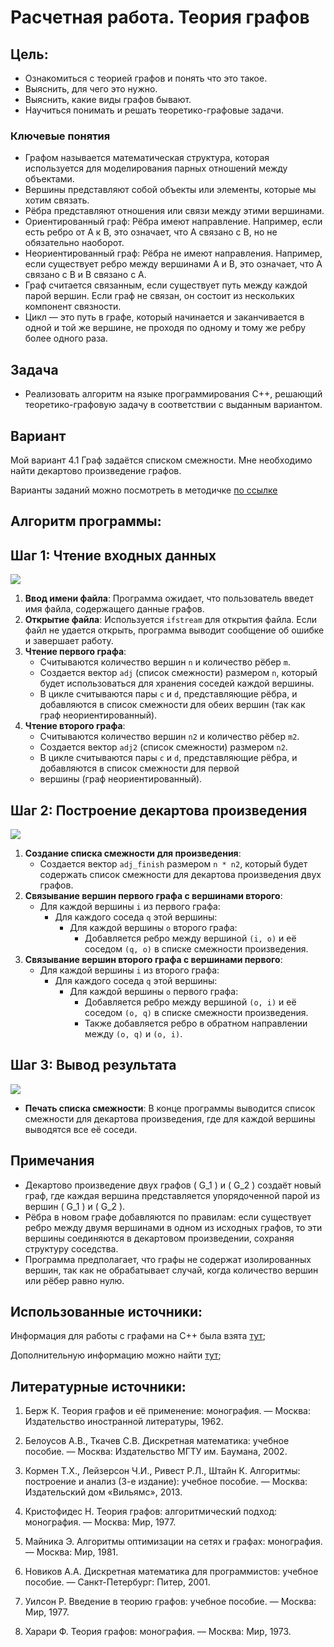# Расчетная работа. Теория графов
## Цель:
- Ознакомиться с теорией графов и понять что это такое.
- Выяснить, для чего это нужно.
- Выяснить, какие виды графов бывают.
- Научиться понимать и решать теоретико-графовые задачи.
### Ключевые понятия
- Графом называется математическая структура, которая используется для моделирования парных отношений между объектами.
- Вершины представляют собой объекты или элементы, которые мы хотим связать.
- Рёбра представляют отношения или связи между этими вершинами.
- Ориентированный граф: Рёбра имеют направление. Например, если есть ребро от A к B, это означает, что A связано с B, но не обязательно наоборот.
- Неориентированный граф: Рёбра не имеют направления. Например, если существует ребро между вершинами A и B, это означает, что A связано с B и B связано с A.
- Граф считается связанным, если существует путь между каждой парой вершин. Если граф не связан, он состоит из нескольких компонент связности.
- Цикл — это путь в графе, который начинается и заканчивается в одной и той же вершине, не проходя по одному и тому же ребру более одного раза.
 ## Задача
  - Реализовать алгоритм на языке программирования C++, решающий теоретико-графовую задачу в соответствии с выданным вариантом.
## Вариант
Мой вариант 4.1 Граф задаётся списком смежности. Мне необходимо найти декартово произведение графов.

Варианты заданий можно посмотреть в методичке [по ссылке](https://drive.google.com/file/d/1-rSQZex8jW-2DlY2kko18gU1oUAtEGHl/view)

## Алгоритм программы:

## Шаг 1: Чтение входных данных

![](1.png)

1. **Ввод имени файла**: Программа ожидает, что пользователь введет имя файла, содержащего данные графов.
2. **Открытие файла**: Используется `ifstream` для открытия файла. Если файл не удается открыть, программа выводит сообщение об ошибке и завершает работу.
3. **Чтение первого графа**:
   - Считываются количество вершин `n` и количество рёбер `m`.
   - Создается вектор `adj` (список смежности) размером `n`, который будет использоваться для хранения соседей каждой вершины.
   - В цикле считываются пары `c` и `d`, представляющие рёбра, и добавляются в список смежности для обеих вершин (так как граф неориентированный).
4. **Чтение второго графа**:
   - Считываются количество вершин `n2` и количество рёбер `m2`.
   - Создается вектор `adj2` (список смежности) размером `n2`.
   - В цикле считываются пары `c` и `d`, представляющие рёбра, и добавляются в список смежности для первой
   - вершины (граф неориентированный).

## Шаг 2: Построение декартова произведения
![](изображение.png)

1. **Создание списка смежности для произведения**:
   - Создается вектор `adj_finish` размером `n * n2`, который будет содержать список смежности для декартова произведения двух графов.
2. **Связывание вершин первого графа с вершинами второго**:
   - Для каждой вершины `i` из первого графа:
     - Для каждого соседа `q` этой вершины:
       - Для каждой вершины `o` второго графа:
         - Добавляется ребро между вершиной `(i, o)` и её соседом `(q, o)` в списке смежности произведения.
3. **Связывание вершин второго графа с вершинами первого**:
   - Для каждой вершины `i` из второго графа:
     - Для каждого соседа `q` этой вершины:
       - Для каждой вершины `o` первого графа:
         - Добавляется ребро между вершиной `(o, i)` и её соседом `(o, q)` в списке смежности произведения.
         - Также добавляется ребро в обратном направлении между `(o, q)` и `(o, i)`.

## Шаг 3: Вывод результата
![](3.png)
- **Печать списка смежности**: В конце программы выводится список смежности для декартова произведения, где для каждой вершины выводятся все её соседи.

## Примечания

- Декартово произведение двух графов \( G_1 \) и \( G_2 \) создаёт новый граф, где каждая вершина представляется упорядоченной парой из вершин \( G_1 \) и \( G_2 \).
- Рёбра в новом графе добавляются по правилам: если существует ребро между двумя вершинами в одном из исходных графов, то эти вершины соединяются в декартовом произведении, сохраняя структуру соседства.
- Программа предполагает, что графы не содержат изолированных вершин, так как не обрабатывает случай, когда количество вершин или рёбер равно нулю.

## Использованные источники:

Информация для работы с графами на C++ была взята [тут](https://brestprog.by/topics/);

Дополнительную информацию можно найти [тут](https://habr.com/ru/companies/otus/articles/568026/);

## Литературные источники:

1. Берж К. Теория графов и её применение: монография. — Москва: Издательство иностранной литературы, 1962.

2. Белоусов А.В., Ткачев С.В. Дискретная математика: учебное пособие. — Москва: Издательство МГТУ им. Баумана, 2002.

3. Кормен Т.Х., Лейзерсон Ч.И., Ривест Р.Л., Штайн К. Алгоритмы: построение и анализ (3-е издание): учебное пособие. — Москва: Издательский дом «Вильямс», 2013.

4. Кристофидес Н. Теория графов: алгоритмический подход: монография. — Москва: Мир, 1977.

5. Майника Э. Алгоритмы оптимизации на сетях и графах: монография. — Москва: Мир, 1981.

6. Новиков А.A. Дискретная математика для программистов: учебное пособие. — Санкт-Петербург: Питер, 2001.

7. Уилсон Р. Введение в теорию графов: учебное пособие. — Москва: Мир, 1977.

8. Харари Ф. Теория графов: монография. — Москва: Мир, 1973.

